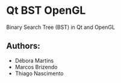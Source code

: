 Qt BST OpenGL
======
Binary Search Tree (BST) in Qt and OpenGL

Authors:
-----------
- Débora Martins
- Marcos Brizendo
- Thiago Nascimento
